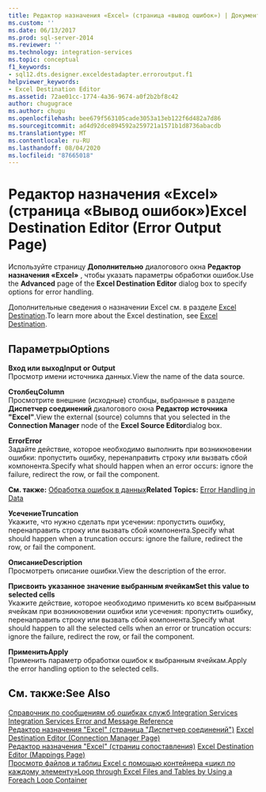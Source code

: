 ```yaml
---
title: Редактор назначения «Excel» (страница «вывод ошибок») | Документация Майкрософт
ms.custom: ''
ms.date: 06/13/2017
ms.prod: sql-server-2014
ms.reviewer: ''
ms.technology: integration-services
ms.topic: conceptual
f1_keywords:
- sql12.dts.designer.exceldestadapter.erroroutput.f1
helpviewer_keywords:
- Excel Destination Editor
ms.assetid: 72ae01cc-1774-4a36-9674-a0f2b2bf8c42
author: chugugrace
ms.author: chugu
ms.openlocfilehash: bee679f563105cade3053a13eb122f6d482a7d86
ms.sourcegitcommit: ad4d92dce894592a259721a1571b1d8736abacdb
ms.translationtype: MT
ms.contentlocale: ru-RU
ms.lasthandoff: 08/04/2020
ms.locfileid: "87665018"
---
```

# <a name="excel-destination-editor-error-output-page"></a><span data-ttu-id="6c2c3-102">Редактор назначения «Excel» (страница «Вывод ошибок»)</span><span class="sxs-lookup"><span data-stu-id="6c2c3-102">Excel Destination Editor (Error Output Page)</span></span>
  <span data-ttu-id="6c2c3-103">Используйте страницу **Дополнительно** диалогового окна **Редактор назначения «Excel»** , чтобы указать параметры обработки ошибок.</span><span class="sxs-lookup"><span data-stu-id="6c2c3-103">Use the **Advanced** page of the **Excel Destination Editor** dialog box to specify options for error handling.</span></span>  
  
 <span data-ttu-id="6c2c3-104">Дополнительные сведения о назначении Excel см. в разделе [Excel Destination](data-flow/excel-destination.md).</span><span class="sxs-lookup"><span data-stu-id="6c2c3-104">To learn more about the Excel destination, see [Excel Destination](data-flow/excel-destination.md).</span></span>  
  
## <a name="options"></a><span data-ttu-id="6c2c3-105">Параметры</span><span class="sxs-lookup"><span data-stu-id="6c2c3-105">Options</span></span>  
 <span data-ttu-id="6c2c3-106">**Вход или выход**</span><span class="sxs-lookup"><span data-stu-id="6c2c3-106">**Input or Output**</span></span>  
 <span data-ttu-id="6c2c3-107">Просмотр имени источника данных.</span><span class="sxs-lookup"><span data-stu-id="6c2c3-107">View the name of the data source.</span></span>  
  
 <span data-ttu-id="6c2c3-108">**Столбец**</span><span class="sxs-lookup"><span data-stu-id="6c2c3-108">**Column**</span></span>  
 <span data-ttu-id="6c2c3-109">Просмотрите внешние (исходные) столбцы, выбранные в разделе **Диспетчер соединений** диалогового окна **Редактор источника "Excel"**.</span><span class="sxs-lookup"><span data-stu-id="6c2c3-109">View the external (source) columns that you selected in the **Connection Manager** node of the **Excel Source Editor**dialog box.</span></span>  
  
 <span data-ttu-id="6c2c3-110">**Error**</span><span class="sxs-lookup"><span data-stu-id="6c2c3-110">**Error**</span></span>  
 <span data-ttu-id="6c2c3-111">Задайте действие, которое необходимо выполнить при возникновении ошибки: пропустить ошибку, перенаправить строку или вызвать сбой компонента.</span><span class="sxs-lookup"><span data-stu-id="6c2c3-111">Specify what should happen when an error occurs: ignore the failure, redirect the row, or fail the component.</span></span>  
  
 <span data-ttu-id="6c2c3-112">**См. также:** [Обработка ошибок в данных](data-flow/error-handling-in-data.md)</span><span class="sxs-lookup"><span data-stu-id="6c2c3-112">**Related Topics:** [Error Handling in Data](data-flow/error-handling-in-data.md)</span></span>  
  
 <span data-ttu-id="6c2c3-113">**Усечение**</span><span class="sxs-lookup"><span data-stu-id="6c2c3-113">**Truncation**</span></span>  
 <span data-ttu-id="6c2c3-114">Укажите, что нужно сделать при усечении: пропустить ошибку, перенаправить строку или вызвать сбой компонента.</span><span class="sxs-lookup"><span data-stu-id="6c2c3-114">Specify what should happen when a truncation occurs: ignore the failure, redirect the row, or fail the component.</span></span>  
  
 <span data-ttu-id="6c2c3-115">**Описание**</span><span class="sxs-lookup"><span data-stu-id="6c2c3-115">**Description**</span></span>  
 <span data-ttu-id="6c2c3-116">Просмотреть описание ошибки.</span><span class="sxs-lookup"><span data-stu-id="6c2c3-116">View the description of the error.</span></span>  
  
 <span data-ttu-id="6c2c3-117">**Присвоить указанное значение выбранным ячейкам**</span><span class="sxs-lookup"><span data-stu-id="6c2c3-117">**Set this value to selected cells**</span></span>  
 <span data-ttu-id="6c2c3-118">Укажите действие, которое необходимо применить ко всем выбранным ячейкам при возникновении ошибки или усечения: пропустить ошибку, перенаправить строку или вызвать сбой компонента.</span><span class="sxs-lookup"><span data-stu-id="6c2c3-118">Specify what should happen to all the selected cells when an error or truncation occurs: ignore the failure, redirect the row, or fail the component.</span></span>  
  
 <span data-ttu-id="6c2c3-119">**Применить**</span><span class="sxs-lookup"><span data-stu-id="6c2c3-119">**Apply**</span></span>  
 <span data-ttu-id="6c2c3-120">Применить параметр обработки ошибок к выбранным ячейкам.</span><span class="sxs-lookup"><span data-stu-id="6c2c3-120">Apply the error handling option to the selected cells.</span></span>  
  
## <a name="see-also"></a><span data-ttu-id="6c2c3-121">См. также:</span><span class="sxs-lookup"><span data-stu-id="6c2c3-121">See Also</span></span>  
 <span data-ttu-id="6c2c3-122">[Справочник по сообщениям об ошибках служб Integration Services](../../2014/integration-services/integration-services-error-and-message-reference.md) </span><span class="sxs-lookup"><span data-stu-id="6c2c3-122">[Integration Services Error and Message Reference](../../2014/integration-services/integration-services-error-and-message-reference.md) </span></span>  
 <span data-ttu-id="6c2c3-123">[Редактор назначения "Excel" &#40;страница "Диспетчер соединений"&#41;](../../2014/integration-services/excel-destination-editor-connection-manager-page.md) </span><span class="sxs-lookup"><span data-stu-id="6c2c3-123">[Excel Destination Editor &#40;Connection Manager Page&#41;](../../2014/integration-services/excel-destination-editor-connection-manager-page.md) </span></span>  
 <span data-ttu-id="6c2c3-124">[Редактор назначения "Excel" &#40;страниц сопоставления&#41;](../../2014/integration-services/excel-destination-editor-mappings-page.md) </span><span class="sxs-lookup"><span data-stu-id="6c2c3-124">[Excel Destination Editor &#40;Mappings Page&#41;](../../2014/integration-services/excel-destination-editor-mappings-page.md) </span></span>  
 [<span data-ttu-id="6c2c3-125">Просмотр файлов и таблиц Excel с помощью контейнера «цикл по каждому элементу»</span><span class="sxs-lookup"><span data-stu-id="6c2c3-125">Loop through Excel Files and Tables by Using a Foreach Loop Container</span></span>](control-flow/foreach-loop-container.md)  
  
  
